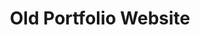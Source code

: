---
title: Old Portfolio Website
technologies: Jekyll, HTML/CSS, Javascript
description: 
- This was my first portfolio website. You can check it out if you'd like :)
- I made this one from scratch using Jekyll with some credits given in the website itself.
github: https://github.com/mygreentae/old_portfolio
link: https://mygreentae.github.io/old_portfolio/
date-started: 2024-03
date-ended: 2024-09
---